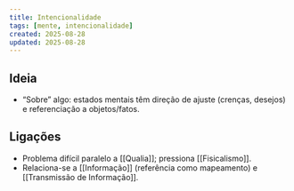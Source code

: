 ```yaml
---
title: Intencionalidade
tags: [mente, intencionalidade]
created: 2025-08-28
updated: 2025-08-28
---
```


## Ideia
- “Sobre” algo: estados mentais têm direção de ajuste (crenças, desejos) e referenciação a objetos/fatos.

## Ligações
- Problema difícil paralelo a [[Qualia]]; pressiona [[Fisicalismo]].
- Relaciona-se a [[Informação]] (referência como mapeamento) e [[Transmissão de Informação]].

